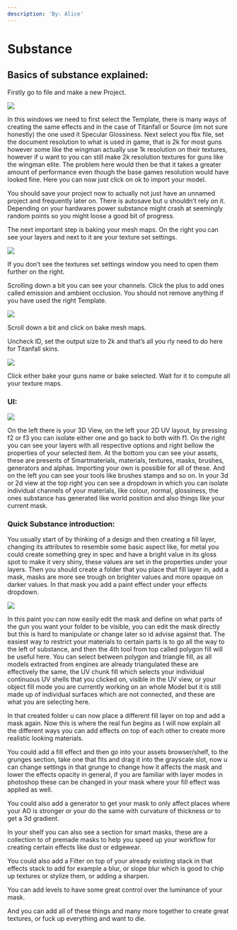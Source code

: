 ```yaml
---
description: 'By: Alice'
---
```


# Substance

## Basics of substance explained:

Firstly go to file and make a new Project.

![](<../.gitbook/assets/grafik (11) (1).png>)

In this windows we need to first select the Template, there is many ways of creating the same effects and in the case of Titanfall or Source (im not sure honestly) the one used it Specular Glossiness. Next select you fbx file, set the document resolution to what is used in game, that is 2k for most guns however some like the wingman actually use 1k resolution on their textures, however if u want to you can still make 2k resolution textures for guns like the wingman elite. The problem here would then be that it takes a greater amount of performance even though the base games resolution would have looked fine. Here you can now just click on ok to import your model.

You should save your project now to actually not just have an unnamed project and frequently later on. There is autosave but u shouldn’t rely on it. Depending on your hardwares power substance might crash at seemingly random points so you might loose a good bit of progress.

The next important step is baking your mesh maps. On the right you can see your layers and next to it are your texture set settings.

![](<../.gitbook/assets/grafik (1) (1) (1) (1).png>)

If you don’t see the textures set settings window you need to open them further on the right.

Scrolling down a bit you can see your channels. Click the plus to add ones called emission and ambient occlusion. You should not remove anything if you have used the right Template.

![](<../.gitbook/assets/grafik (17) (1) (1) (1).png>)

Scroll down a bit and click on bake mesh maps.

Uncheck ID, set the output size to 2k and that’s all you rly need to do here for Titanfall skins.

![](<../.gitbook/assets/grafik (18) (1).png>)

Click either bake your guns name or bake selected. Wait for it to compute all your texture maps.



### UI:

![](<../.gitbook/assets/grafik (8) (1).png>)

On the left there is your 3D View, on the left your 2D UV layout, by pressing f2 or f3 you can isolate either one and go back to both with f1. On the right you can see your layers with all respective options and right bellow the properties of your selected item. At the bottom you can see your assets, these are presents of Smartmaterials, materials, textures, masks, brushes, generators and alphas. Importing your own is possible for all of these. And on the left you can see your tools like brushes stamps and so on. In your 3d or 2d view at the top right you can see a dropdown in which you can isolate individual channels of your materials, like colour, normal, glossiness, the ones substance has generated like world position and also things like your current mask.

### Quick Substance introduction:

You usually start of by thinking of a design and then creating a fill layer, changing its attributes to resemble some basic aspect like, for metal you could create something grey in spec and have a bright value in its gloss spot to make it very shiny, these values are set in the properties under your layers. Then you should create a folder that you place that fill layer in, add a mask, masks are more see trough on brighter values and more opaque on darker values. In that mask you add a paint effect under your effects dropdown.

![](<../.gitbook/assets/grafik (14) (1) (1).png>)

In this paint you can now easily edit the mask and define on what parts of the gun you want your folder to be visible, you can edit the mask directly but this is hard to manipulate or change later so id advise against that. The easiest way to restrict your materials to certain parts is to go all the way to the left of substance, and then the 4th tool from top called polygon fill will be useful here. You can select between polygon and triangle fill, as all models extracted from engines are already triangulated these are effectively the same, the UV chunk fill which selects your individual continuous UV shells that you clicked on, visible in the UV view, or your object fill mode you are currently working on an whole Model but it is still made up of individual surfaces which are not connected, and these are what you are selecting here.

In that created folder u can now place a different fill layer on top and add a mask again. Now this is where the real fun begins as I will now explain all the different ways you can add effects on top of each other to create more realistic looking materials.

You could add a fill effect and then go into your assets browser/shelf, to the grunges section, take one that fits and drag it into the grayscale slot, now u can change settings in that grunge to change how it affects the mask and lower the effects opacity in general, if you are familiar with layer modes in photoshop these can be changed in your mask where your fill effect was applied as well.

You could also add a generator to get your mask to only affect places where your AO is stronger or your do the same with curvature of thickness or to get a 3d gradient.

In your shelf you can also see a section for smart masks, these are a collection to of premade masks to help you speed up your workflow for creating certain effects like dust or edgewear.

You could also add a Filter on top of your already existing stack in that effects stack to add for example a blur, or slope blur which is good to chip up textures or stylize them, or adding a sharpen.

You can add levels to have some great control over the luminance of your mask.

And you can add all of these things and many more together to create great textures, or fuck up everything and want to die.
